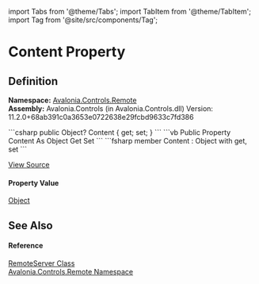 import Tabs from '@theme/Tabs'; 
import TabItem from '@theme/TabItem'; 
import Tag from '@site/src/components/Tag'; 

# Content Property




## Definition
**Namespace:** <a href="N_Avalonia_Controls_Remote">Avalonia.Controls.Remote</a>  
**Assembly:** Avalonia.Controls (in Avalonia.Controls.dll) Version: 11.2.0+68ab391c0a3653e0722638e29fcbd9633c7fd386

<Tabs groupId="api-code-preview">
<TabItem value="csharp" label="C#">
```csharp
public Object? Content { get; set; }
```
</TabItem>
<TabItem value="vb" label="VB">
```vb
Public Property Content As Object
	Get
	Set
```
</TabItem>
<TabItem value="fsharp" label="F#">
```fsharp
member Content : Object with get, set
```
</TabItem>
</Tabs>



<a href="https://github.com/AvaloniaUI/Avalonia/tree/master/srcAvalonia.Controls/Remote/RemoteServer.cs#L31" title="View the source code">View Source</a>



#### Property Value
<a href="https://learn.microsoft.com/dotnet/api/system.object" target="_blank" rel="noopener noreferrer">Object</a>

## See Also


#### Reference
<a href="T_Avalonia_Controls_Remote_RemoteServer">RemoteServer Class</a>  
<a href="N_Avalonia_Controls_Remote">Avalonia.Controls.Remote Namespace</a>  
